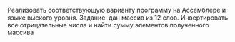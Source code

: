 Реализовать соответствующую варианту программу на Ассемблере и языке выского уровня.
Задание:
дан массив из 12 слов. Инвертировать все отрицательные
числа и найти сумму элементов полученного массива
